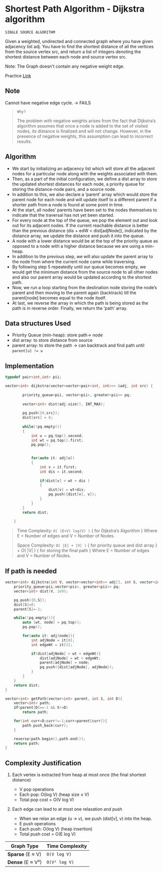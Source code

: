 # Shortest Path Algorithm - Dijkstra algorithm
`SINGLE SOURCE ALGORITHM`


Given a weighted, undirected and connected graph where you have given adjacency list adj. You have to find the shortest distance of all the vertices from the source vertex src, and return a list of integers denoting the shortest distance between each node and source vertex src.

Note: The Graph doesn't contain any negative weight edge.

Practice [Link](https://www.geeksforgeeks.org/problems/implementing-dijkstra-set-1-adjacency-matrix/1)

## Note

Cannot have negative edge cycle. -> FAILS

> `Why?`
> 
> The problem with negative weights arises from the fact that Dijkstra’s algorithm assumes that once a node is added to the set of visited nodes, its distance is finalized and will not change. However, in the presence of negative weights, this assumption can lead to incorrect results.

## Algorithm

- We start by initializing an adjacency list which will store all the adjacent nodes for a particular node along with the weights   associated with them.
- Then, as a part of the initial configuration, we define a dist array to store the updated shortest distances for each node, a priority queue for storing the distance-node pairs, and a source node.
- In addition to this, we also declare a ‘parent’ array which would store the parent node for each node and will update itself to a different parent if a shorter path from a node is found at some point in time.
- At the start, all nodes’ parents have been set to the nodes themselves to indicate that the traversal has not yet been started.
- For every node at the top of the queue, we pop the element out and look out for its adjacent nodes. If the current reachable distance is better than the previous distance (dis + edW < dist[adjNode]), indicated by the distance array, we update the distance and push it into the queue.
- A node with a lower distance would be at the top of the priority queue as opposed to a node with a higher distance because we are using a min-heap.
- In addition to the previous step, we will also update the parent array to the node from where the current node came while traversing.
- By following step 5 repeatedly until our queue becomes empty, we would get the minimum distance from the source node to all other nodes and also our parent array would be updated according to the shortest path.
- Now, we run a loop starting from the destination node storing the node’s parent and then moving to the parent again (backtrack) till the parent[node] becomes equal to the node itself.
- At last, we reverse the array in which the path is being stored as the path is in reverse order. Finally, we return the ‘path’ array.

## Data structures Used

- Priority Queue (min-heap): store path-> node
- dist array: to store distance from source
- parent array: to store the path -> can backtrack and find path until `parent[u] != u`

## Implementation

```cpp
typedef pair<int,int> pii;

vector<int> dijkstra(vector<vector<pair<int, int>>> &adj, int src) {
        
        priority_queue<pii, vector<pii>, greater<pii>> pq;
        
        vector<int> dist(adj.size(), INT_MAX);
        
        pq.push({0,src});
        dist[src] = 0;
        
        while(!pq.empty())
        {
            int u = pq.top().second;
            int wt = pq.top().first;
            pq.pop();
            

            for(auto it: adj[u])
            {
                int v = it.first;
                int dis = it.second;
                
                if(dist[v] > wt + dis )
                {
                    dist[v] = wt+dis;
                    pq.push({dist[v], v});
                }
            }
        }
        return dist;
        
    }


```

> Time Complexity: `O( (E+V) log(V) )` { for Dijkstra’s Algorithm } Where E = Number of edges and V = Number of Nodes.
>
> Space Complexity: `O( |E| + |V| )` { for priority queue and dist array } + O( |V| ) { for storing the final path } Where E = Number of edges and V = Number of Nodes.

## If path is needed

```cpp
vector<int> dijkstra(int V, vector<vector<int>> adj[], int S, vector<int> &parent) {
    priority_queue<pii,vector<pii>, greater<pii>> pq;
    vector<int> dist(V, 1e9);

    pq.push({0,S});
    dist[S]=0;
    parent[S]=-1;

    while(!pq.empty()){
        auto [wt, node] = pq.top();
        pq.pop();

        for(auto it: adj[node]){
            int adjNode = it[0];
            int edgeWt = it[1];

            if(dist[adjNode] > wt + edgeWt){
                dist[adjNode] = wt + edgeWt;
                parent[adjNode] = node;
                pq.push({dist[adjNode], adjNode});
            }
        }
    }
    return dist;
}

vector<int> getPath(vector<int> parent, int S, int D){
    vector<int> path;
    if(parent[D]==-1 && S!=D)
        return path;

    for(int curr=D;curr!=-1;curr=parent[curr]){
        path.push_back(curr);
    }

    reverse(path.begin(),path.end());
    return path;
}
```


## Complexity Justification

1. Each vertex is extracted from heap at most once (the final shortest distance)
   - V pop operations
   - Each pop: O(log V) (heap size ≤ V)
   - Total pop cost = O(V log V)

2. Each edge can lead to at most one relaxation and push 
   - When we relax an edge (u → v), we push (dist[v], v) into the heap.
   - E push operations
   - Each push: O(log V) (heap insertion)
   - Total push cost = O(E log V)

| Graph Type         | Time Complexity |
|--------------------|-----------------|
| **Sparse** (E ≈ V) | `O(V log V)`    |
| **Dense** (E ≈ V²) | `O(V² log V)`   | 
